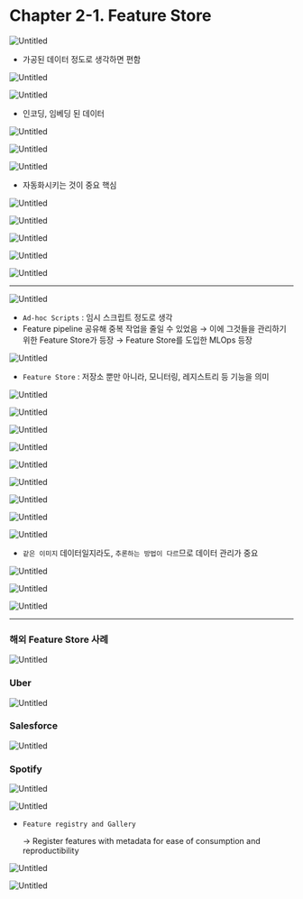 # Chapter 2-1. Feature Store

![Untitled](Chapter%202-%200cb20/Untitled.png)

- 가공된 데이터 정도로 생각하면 편함

![Untitled](Chapter%202-%200cb20/Untitled%201.png)

![Untitled](Chapter%202-%200cb20/Untitled%202.png)

- 인코딩, 임베딩 된 데이터

![Untitled](Chapter%202-%200cb20/Untitled%203.png)

![Untitled](Chapter%202-%200cb20/Untitled%204.png)

![Untitled](Chapter%202-%200cb20/Untitled%205.png)

- 자동화시키는 것이 중요 핵심

![Untitled](Chapter%202-%200cb20/Untitled%206.png)

![Untitled](Chapter%202-%200cb20/Untitled%207.png)

![Untitled](Chapter%202-%200cb20/Untitled%208.png)

![Untitled](Chapter%202-%200cb20/Untitled%209.png)

![Untitled](Chapter%202-%200cb20/Untitled%2010.png)

---

![Untitled](Chapter%202-%200cb20/Untitled%2011.png)

- `Ad-hoc Scripts` : 임시 스크립트 정도로 생각
- Feature pipeline 공유해 중복 작업을 줄일 수 있었음
→ 이에 그것들을 관리하기 위한 Feature Store가 등장
→ Feature Store를 도입한 MLOps 등장

![Untitled](Chapter%202-%200cb20/Untitled%2012.png)

- `Feature Store` : 저장소 뿐만 아니라, 모니터링, 레지스트리 등 기능을 의미

![Untitled](Chapter%202-%200cb20/Untitled%2013.png)

![Untitled](Chapter%202-%200cb20/Untitled%2014.png)

![Untitled](Chapter%202-%200cb20/Untitled%2015.png)

![Untitled](Chapter%202-%200cb20/Untitled%2016.png)

![Untitled](Chapter%202-%200cb20/Untitled%2017.png)

![Untitled](Chapter%202-%200cb20/Untitled%2018.png)

![Untitled](Chapter%202-%200cb20/Untitled%2019.png)

![Untitled](Chapter%202-%200cb20/Untitled%2020.png)

![Untitled](Chapter%202-%200cb20/Untitled%2021.png)

- `같은 이미지` 데이터일지라도, `추론하는 방법이 다르`므로 데이터 관리가 중요

![Untitled](Chapter%202-%200cb20/Untitled%2022.png)

![Untitled](Chapter%202-%200cb20/Untitled%2023.png)

![Untitled](Chapter%202-%200cb20/Untitled%2024.png)

---

### 해외 Feature Store 사례

![Untitled](Chapter%202-%200cb20/Untitled%2025.png)

### Uber

![Untitled](Chapter%202-%200cb20/Untitled%2026.png)

### Salesforce

![Untitled](Chapter%202-%200cb20/Untitled%2027.png)

### Spotify

![Untitled](Chapter%202-%200cb20/Untitled%2028.png)

![Untitled](Chapter%202-%200cb20/Untitled%2029.png)

- `Feature registry and Gallery`
    
    → Register features with metadata for ease of consumption and reproductibility
    

![Untitled](Chapter%202-%200cb20/Untitled%2030.png)

![Untitled](Chapter%202-%200cb20/Untitled%2031.png)